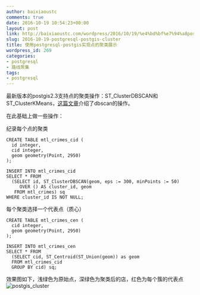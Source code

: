 ```yaml
---
author: baixiaoustc
comments: true
date: 2016-10-19 10:54:23+00:00
layout: post
link: http://baixiaoustc.com/wordpress/2016/10/19/%e4%bd%bf%e7%94%a8postgresql-postgis%e5%ae%9e%e7%8e%b0%e7%82%b9%e7%9a%84%e8%81%9a%e7%b1%bb%e5%b1%95%e7%a4%ba/
slug: 2016-10-19-postgresql-postgis-cluster
title: 使用postgresql-postgis实现点的聚类展示
wordpress_id: 269
categories:
- postgresql
- 路线聚集
tags:
- postgresql
---
```







最新版本的postgis2.3支持点的聚类操作：ST_ClusterDBSCAN和ST_ClusterKMeans，[这篇文章](https://dbaston.wordpress.com/2016/06/03/dbscan-clustering-in-postgis/)介绍了dbscan的操作。

在此基础上做一些操作：

纪录每个点的聚类

    
    CREATE TABLE mtl_crimes_cid (
      id integer,
      cid integer,
      geom geometry(Point, 2950)
    );
    
    INSERT INTO mtl_crimes_cid
    SELECT * FROM
      (SELECT id, ST_ClusterDBSCAN(geom, eps := 300, minPoints := 50)
         OVER () AS cluster_id, geom
       FROM mtl_crimes) sq
    WHERE cluster_id IS NOT NULL;
    


每个聚类选择一个代表点（质心）

    
    CREATE TABLE mtl_crimes_cen (
      cid integer,
      geom geometry(Point, 2950)
    );
    
    INSERT INTO mtl_crimes_cen
    SELECT * FROM
      (SELECT cid, ST_Centroid(ST_Union(geom)) as geom
      FROM mtl_crimes_cid
      GROUP BY cid) sq;
    
    


效果图如下，浅绿色为原始点，深绿色为聚类后的店，红色为每个簇的代表点
![postgis_cluster](http://oiz85bhef.bkt.clouddn.com/image/postgis_cluster.png)
